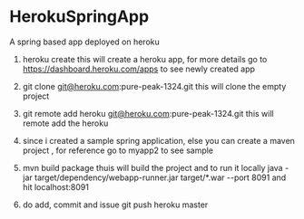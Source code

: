 HerokuSpringApp
===============

A spring based app deployed on heroku


1) heroku create
	this will create a heroku app, for more details go to https://dashboard.heroku.com/apps to see newly created app

2) git clone git@heroku.com:pure-peak-1324.git
	this will clone the empty project

3) git remote add heroku git@heroku.com:pure-peak-1324.git
	this will remote add the heroku

4) since i created a sample spring application, else you can create a maven project , for reference go to myapp2 to see sample

5) mvn build package
	thuis will build the project and to run it locally
   java -jar target/dependency/webapp-runner.jar target/*.war --port 8091
	and hit localhost:8091

6) do add, commit and issue 
	git push heroku master   
